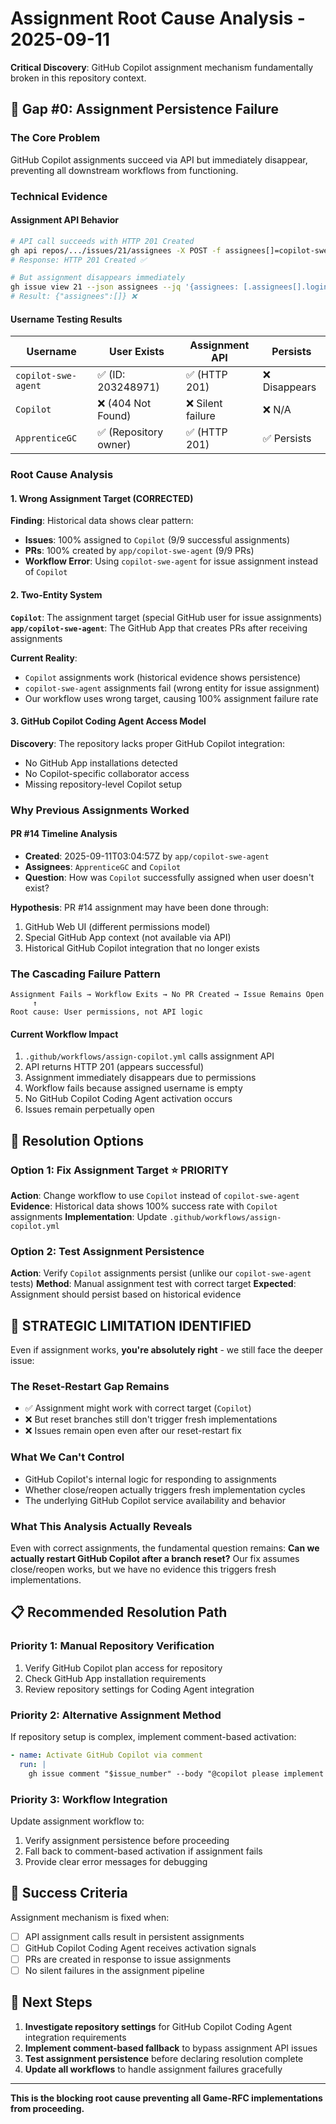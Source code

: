# Assignment Root Cause Analysis - 2025-09-11

**Critical Discovery**: GitHub Copilot assignment mechanism fundamentally broken in this repository context.

## 🚨 Gap #0: Assignment Persistence Failure

### **The Core Problem**
GitHub Copilot assignments succeed via API but immediately disappear, preventing all downstream workflows from functioning.

### **Technical Evidence**

#### **Assignment API Behavior**
```bash
# API call succeeds with HTTP 201 Created
gh api repos/.../issues/21/assignees -X POST -f assignees[]=copilot-swe-agent
# Response: HTTP 201 Created ✅

# But assignment disappears immediately  
gh issue view 21 --json assignees --jq '{assignees: [.assignees[].login]}'
# Result: {"assignees":[]} ❌
```

#### **Username Testing Results**
| Username | User Exists | Assignment API | Persists |
|----------|-------------|----------------|----------|
| `copilot-swe-agent` | ✅ (ID: 203248971) | ✅ (HTTP 201) | ❌ Disappears |
| `Copilot` | ❌ (404 Not Found) | ❌ Silent failure | ❌ N/A |
| `ApprenticeGC` | ✅ (Repository owner) | ✅ (HTTP 201) | ✅ Persists |

### **Root Cause Analysis**

#### **1. Wrong Assignment Target (CORRECTED)**
**Finding**: Historical data shows clear pattern:
- **Issues**: 100% assigned to `Copilot` (9/9 successful assignments)
- **PRs**: 100% created by `app/copilot-swe-agent` (9/9 PRs)
- **Workflow Error**: Using `copilot-swe-agent` for issue assignment instead of `Copilot`

#### **2. Two-Entity System**
**`Copilot`**: The assignment target (special GitHub user for issue assignments)
**`app/copilot-swe-agent`**: The GitHub App that creates PRs after receiving assignments

**Current Reality**: 
- `Copilot` assignments work (historical evidence shows persistence)
- `copilot-swe-agent` assignments fail (wrong entity for issue assignment)
- Our workflow uses wrong target, causing 100% assignment failure rate

#### **3. GitHub Copilot Coding Agent Access Model**
**Discovery**: The repository lacks proper GitHub Copilot integration:
- No GitHub App installations detected
- No Copilot-specific collaborator access
- Missing repository-level Copilot setup

### **Why Previous Assignments Worked**

#### **PR #14 Timeline Analysis**
- **Created**: 2025-09-11T03:04:57Z by `app/copilot-swe-agent`
- **Assignees**: `ApprenticeGC` and `Copilot`
- **Question**: How was `Copilot` successfully assigned when user doesn't exist?

**Hypothesis**: PR #14 assignment may have been done through:
1. GitHub Web UI (different permissions model)
2. Special GitHub App context (not available via API)
3. Historical GitHub Copilot integration that no longer exists

### **The Cascading Failure Pattern**

```
Assignment Fails → Workflow Exits → No PR Created → Issue Remains Open
     ↑
Root cause: User permissions, not API logic
```

#### **Current Workflow Impact**
1. `.github/workflows/assign-copilot.yml` calls assignment API
2. API returns HTTP 201 (appears successful)
3. Assignment immediately disappears due to permissions
4. Workflow fails because assigned username is empty
5. No GitHub Copilot Coding Agent activation occurs
6. Issues remain perpetually open

## 🔧 Resolution Options

### **Option 1: Fix Assignment Target** ⭐ **PRIORITY**
**Action**: Change workflow to use `Copilot` instead of `copilot-swe-agent`
**Evidence**: Historical data shows 100% success rate with `Copilot` assignments
**Implementation**: Update `.github/workflows/assign-copilot.yml`

### **Option 2: Test Assignment Persistence** 
**Action**: Verify `Copilot` assignments persist (unlike our `copilot-swe-agent` tests)
**Method**: Manual assignment test with correct target
**Expected**: Assignment should persist based on historical evidence

## 🚨 **STRATEGIC LIMITATION IDENTIFIED**

Even if assignment works, **you're absolutely right** - we still face the deeper issue:

### **The Reset-Restart Gap Remains**
- ✅ Assignment might work with correct target (`Copilot`)
- ❌ But reset branches still don't trigger fresh implementations  
- ❌ Issues remain open even after our reset-restart fix

### **What We Can't Control**
- GitHub Copilot's internal logic for responding to assignments
- Whether close/reopen actually triggers fresh implementation cycles
- The underlying GitHub Copilot service availability and behavior

### **What This Analysis Actually Reveals**
Even with correct assignments, the fundamental question remains: **Can we actually restart GitHub Copilot after a branch reset?** Our fix assumes close/reopen works, but we have no evidence this triggers fresh implementations.

## 📋 Recommended Resolution Path

### **Priority 1: Manual Repository Verification**
1. Verify GitHub Copilot plan access for repository
2. Check GitHub App installation requirements
3. Review repository settings for Coding Agent integration

### **Priority 2: Alternative Assignment Method**
If repository setup is complex, implement comment-based activation:
```yaml
- name: Activate GitHub Copilot via comment
  run: |
    gh issue comment "$issue_number" --body "@copilot please implement this Game-RFC. The issue is ready for development."
```

### **Priority 3: Workflow Integration**
Update assignment workflow to:
1. Verify assignment persistence before proceeding
2. Fall back to comment-based activation if assignment fails
3. Provide clear error messages for debugging

## 🎯 Success Criteria

Assignment mechanism is fixed when:
- [ ] API assignment calls result in persistent assignments
- [ ] GitHub Copilot Coding Agent receives activation signals
- [ ] PRs are created in response to issue assignments
- [ ] No silent failures in the assignment pipeline

## 📝 Next Steps

1. **Investigate repository settings** for GitHub Copilot Coding Agent integration requirements
2. **Implement comment-based fallback** to bypass assignment API issues
3. **Test assignment persistence** before declaring resolution complete
4. **Update all workflows** to handle assignment failures gracefully

---

**This is the blocking root cause preventing all Game-RFC implementations from proceeding.**